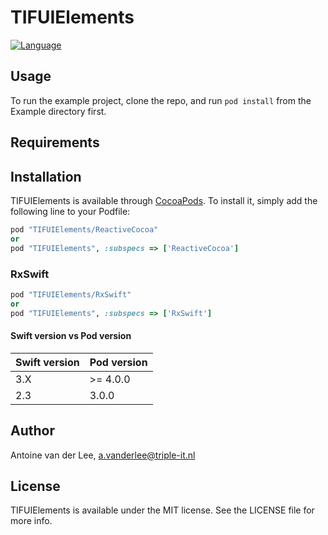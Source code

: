 # TIFUIElements
[![Language](https://img.shields.io/badge/language-swift3.0-f48041.svg?style=flat)](https://developer.apple.com/swift)

## Usage

To run the example project, clone the repo, and run `pod install` from the Example directory first.

## Requirements

## Installation

TIFUIElements is available through [CocoaPods](http://cocoapods.org). To install
it, simply add the following line to your Podfile:

```ruby
pod "TIFUIElements/ReactiveCocoa"
or
pod "TIFUIElements", :subspecs => ['ReactiveCocoa']
```

### RxSwift
```ruby
pod "TIFUIElements/RxSwift"
or
pod "TIFUIElements", :subspecs => ['RxSwift']
```

#### Swift version vs Pod version
| Swift version | Pod version    |
| ------------- | --------------- |
| 3.X           | >= 4.0.0			|
| 2.3           | 3.0.0			   |

## Author

Antoine van der Lee, a.vanderlee@triple-it.nl

## License

TIFUIElements is available under the MIT license. See the LICENSE file for more info.

